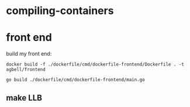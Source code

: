# compiling-containers

# front end
build my front end:
```
docker build -f ./dockerfile/cmd/dockerfile-frontend/Dockerfile . -t agbell/frontend 
```

```
go build ./dockerfile/cmd/dockerfile-frontend/main.go
```


## make LLB
